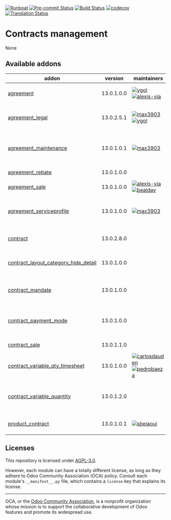 
[![Runboat](https://img.shields.io/badge/runboat-Try%20me-875A7B.png)](https://runboat.odoo-community.org/builds?repo=OCA/contract&target_branch=13.0)
[![Pre-commit Status](https://github.com/OCA/contract/actions/workflows/pre-commit.yml/badge.svg?branch=13.0)](https://github.com/OCA/contract/actions/workflows/pre-commit.yml?query=branch%3A13.0)
[![Build Status](https://github.com/OCA/contract/actions/workflows/test.yml/badge.svg?branch=13.0)](https://github.com/OCA/contract/actions/workflows/test.yml?query=branch%3A13.0)
[![codecov](https://codecov.io/gh/OCA/contract/branch/13.0/graph/badge.svg)](https://codecov.io/gh/OCA/contract)
[![Translation Status](https://translation.odoo-community.org/widgets/contract-13-0/-/svg-badge.svg)](https://translation.odoo-community.org/engage/contract-13-0/?utm_source=widget)

<!-- /!\ do not modify above this line -->

# Contracts management

None

<!-- /!\ do not modify below this line -->

<!-- prettier-ignore-start -->

[//]: # (addons)

Available addons
----------------
addon | version | maintainers | summary
--- | --- | --- | ---
[agreement](agreement/) | 13.0.1.0.0 | [![ygol](https://github.com/ygol.png?size=30px)](https://github.com/ygol) [![alexis-via](https://github.com/alexis-via.png?size=30px)](https://github.com/alexis-via) | Adds an agreement object
[agreement_legal](agreement_legal/) | 13.0.2.5.1 | [![max3903](https://github.com/max3903.png?size=30px)](https://github.com/max3903) [![ygol](https://github.com/ygol.png?size=30px)](https://github.com/ygol) | Manage Agreements, LOI and Contracts
[agreement_maintenance](agreement_maintenance/) | 13.0.1.0.1 | [![max3903](https://github.com/max3903.png?size=30px)](https://github.com/max3903) | Manage maintenance agreements and contracts
[agreement_rebate](agreement_rebate/) | 13.0.1.0.0 |  | Rebate in agreements
[agreement_sale](agreement_sale/) | 13.0.1.0.0 | [![alexis-via](https://github.com/alexis-via.png?size=30px)](https://github.com/alexis-via) [![bealdav](https://github.com/bealdav.png?size=30px)](https://github.com/bealdav) | Agreement on sales
[agreement_serviceprofile](agreement_serviceprofile/) | 13.0.1.0.0 | [![max3903](https://github.com/max3903.png?size=30px)](https://github.com/max3903) | Adds an Agreement Service Profile object
[contract](contract/) | 13.0.2.8.0 |  | Recurring - Contracts Management
[contract_layout_category_hide_detail](contract_layout_category_hide_detail/) | 13.0.1.0.0 |  | Hide details for sections in Contract lines
[contract_mandate](contract_mandate/) | 13.0.1.0.0 |  | Mandate in contracts and their invoices
[contract_payment_mode](contract_payment_mode/) | 13.0.1.0.0 |  | Payment mode in contracts and their invoices
[contract_sale](contract_sale/) | 13.0.1.1.0 |  | Contract from Sale
[contract_variable_qty_timesheet](contract_variable_qty_timesheet/) | 13.0.1.0.0 | [![carlosdauden](https://github.com/carlosdauden.png?size=30px)](https://github.com/carlosdauden) [![pedrobaeza](https://github.com/pedrobaeza.png?size=30px)](https://github.com/pedrobaeza) | Add formula to invoice
[contract_variable_quantity](contract_variable_quantity/) | 13.0.1.2.0 |  | Variable quantity in contract recurrent invoicing
[product_contract](product_contract/) | 13.0.1.0.1 | [![sbejaoui](https://github.com/sbejaoui.png?size=30px)](https://github.com/sbejaoui) | Recurring - Product Contract

[//]: # (end addons)

<!-- prettier-ignore-end -->

## Licenses

This repository is licensed under [AGPL-3.0](LICENSE).

However, each module can have a totally different license, as long as they adhere to Odoo Community Association (OCA)
policy. Consult each module's `__manifest__.py` file, which contains a `license` key
that explains its license.

----
OCA, or the [Odoo Community Association](http://odoo-community.org/), is a nonprofit
organization whose mission is to support the collaborative development of Odoo features
and promote its widespread use.
